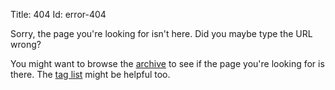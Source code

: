 Title: 404
Id: error-404

Sorry, the page you're looking for isn't here. Did you maybe type the URL wrong?

You might want to browse the [archive](/archive) to see if the page you're looking for is there. The [tag list](/tags) might be helpful too.
